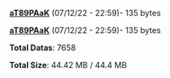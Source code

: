 [**aT89PAaK**](/data/aT89PAaK.txt) (07/12/22 - 22:59)- 135 bytes

[**aT89PAaK**](/data/aT89PAaK.txt) (07/12/22 - 22:59)- 135 bytes

**Total Datas**: 7658

**Total Size**: 44.42 MB / 44.4 MB